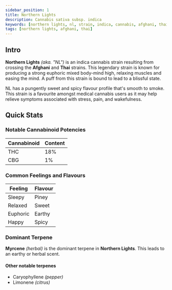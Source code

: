 ```yaml
---
sidebar_position: 1
title: Northern Lights
description: Cannabis sativa subsp. indica
keywords: [northern lights, nl, strain, indica, cannabis, afghani, thai]
tags: [northern lights, afghani, thai]
---
```


## Intro

**Northern Lights** _(aka. "NL")_ is an indica cannabis strain resulting from crossing the **Afghani** and **Thai** strains. This legendary strain is known for producing a strong euphoric mixed body-mind high, relaxing muscles and easing the mind. A puff from this strain is bound to lead to a blissful state.

NL has a pungently sweet and spicy flavour profile that's smooth to smoke. This strain is a favourite amongst medical cannabis users as it may help relieve symptoms associated with stress, pain, and wakefulness.

## Quick Stats

### Notable Cannabinoid Potencies

| Cannabinoid | Content |
| ----------- | ------- |
| THC         | 18%     |
| CBG         | 1%      |

### Common Feelings and Flavours

| Feeling  | Flavour |
| -------- | ------- |
| Sleepy   | Piney   |
| Relaxed  | Sweet   |
| Euphoric | Earthy  |
| Happy    | Spicy   |

### Dominant Terpene

**Myrcene** _(herbal)_ is the dominant terpene in **Northern Lights**. This leads to an earthy or herbal scent.

#### Other notable terpenes

- Caryophyllene _(pepper)_
- Limonene _(citrus)_

